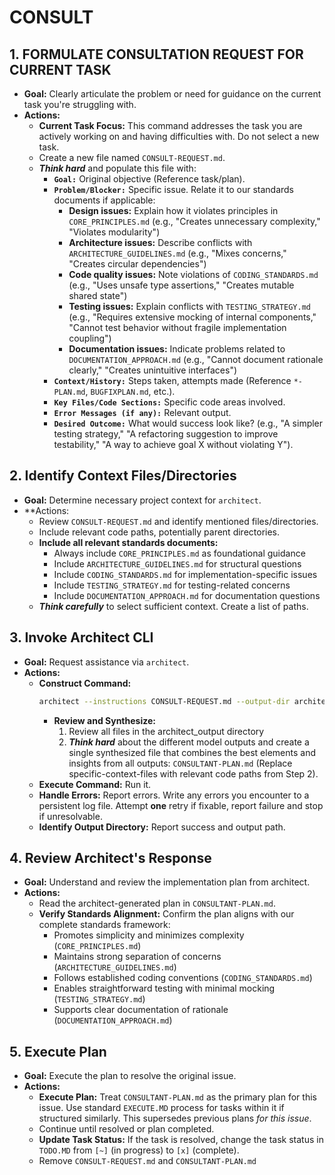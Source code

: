 # CONSULT
## 1. FORMULATE CONSULTATION REQUEST FOR CURRENT TASK
- **Goal:** Clearly articulate the problem or need for guidance on the current task you're struggling with.
- **Actions:**
    - **Current Task Focus:** This command addresses the task you are actively working on and having difficulties with. Do not select a new task.
    - Create a new file named `CONSULT-REQUEST.md`.
    - ***Think hard*** and populate this file with:
        - **`Goal:`** Original objective (Reference task/plan).
        - **`Problem/Blocker:`** Specific issue. Relate it to our standards documents if applicable:
          - **Design issues:** Explain how it violates principles in `CORE_PRINCIPLES.md` (e.g., "Creates unnecessary complexity," "Violates modularity")
          - **Architecture issues:** Describe conflicts with `ARCHITECTURE_GUIDELINES.md` (e.g., "Mixes concerns," "Creates circular dependencies")
          - **Code quality issues:** Note violations of `CODING_STANDARDS.md` (e.g., "Uses unsafe type assertions," "Creates mutable shared state")
          - **Testing issues:** Explain conflicts with `TESTING_STRATEGY.md` (e.g., "Requires extensive mocking of internal components," "Cannot test behavior without fragile implementation coupling")
          - **Documentation issues:** Indicate problems related to `DOCUMENTATION_APPROACH.md` (e.g., "Cannot document rationale clearly," "Creates unintuitive interfaces")
        - **`Context/History:`** Steps taken, attempts made (Reference `*-PLAN.md`, `BUGFIXPLAN.md`, etc.).
        - **`Key Files/Code Sections:`** Specific code areas involved.
        - **`Error Messages (if any):`** Relevant output.
        - **`Desired Outcome:`** What would success look like? (e.g., "A simpler testing strategy," "A refactoring suggestion to improve testability," "A way to achieve goal X without violating Y").

## 2. Identify Context Files/Directories
- **Goal:** Determine necessary project context for `architect`.
- **Actions:
    - Review `CONSULT-REQUEST.md` and identify mentioned files/directories.
    - Include relevant code paths, potentially parent directories.
    - **Include all relevant standards documents:**
      - Always include `CORE_PRINCIPLES.md` as foundational guidance
      - Include `ARCHITECTURE_GUIDELINES.md` for structural questions
      - Include `CODING_STANDARDS.md` for implementation-specific issues
      - Include `TESTING_STRATEGY.md` for testing-related concerns
      - Include `DOCUMENTATION_APPROACH.md` for documentation questions
    - ***Think carefully*** to select sufficient context. Create a list of paths.

## 3. Invoke Architect CLI
- **Goal:** Request assistance via `architect`.
- **Actions:**
    - **Construct Command:**
        ```bash
        architect --instructions CONSULT-REQUEST.md --output-dir architect_output --model gemini-2.5-pro-preview-03-25 --model gemini-2.5-pro-exp-03-25 --model gemini-2.0-flash docs/DEVELOPMENT_PHILOSOPHY.md <specific-context-files>
        ```
        - **Review and Synthesize:**
            1. Review all files in the architect_output directory
            2. ***Think hard*** about the different model outputs and create a single synthesized file that combines the best elements and insights from all outputs: `CONSULTANT-PLAN.md`
        (Replace specific-context-files with relevant code paths from Step 2).
    - **Execute Command:** Run it.
    - **Handle Errors:** Report errors. Write any errors you encounter to a persistent log file. Attempt **one** retry if fixable, report failure and stop if unresolvable.
    - **Identify Output Directory:** Report success and output path.

## 4. Review Architect's Response
- **Goal:** Understand and review the implementation plan from architect.
- **Actions:**
    - Read the architect-generated plan in `CONSULTANT-PLAN.md`.
    - **Verify Standards Alignment:** Confirm the plan aligns with our complete standards framework:
      - Promotes simplicity and minimizes complexity (`CORE_PRINCIPLES.md`)
      - Maintains strong separation of concerns (`ARCHITECTURE_GUIDELINES.md`)
      - Follows established coding conventions (`CODING_STANDARDS.md`)
      - Enables straightforward testing with minimal mocking (`TESTING_STRATEGY.md`)
      - Supports clear documentation of rationale (`DOCUMENTATION_APPROACH.md`)

## 5. Execute Plan
- **Goal:** Execute the plan to resolve the original issue.
- **Actions:**
    - **Execute Plan:** Treat `CONSULTANT-PLAN.md` as the primary plan for this issue. Use standard `EXECUTE.MD` process for tasks within it if structured similarly. This supersedes previous plans *for this issue*.
    - Continue until resolved or plan completed.
    - **Update Task Status:** If the task is resolved, change the task status in `TODO.MD` from `[~]` (in progress) to `[x]` (complete).
    - Remove `CONSULT-REQUEST.md` and `CONSULTANT-PLAN.md`
